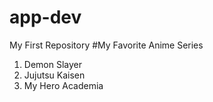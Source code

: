 # app-dev
My First Repository
#My Favorite Anime Series
1. Demon Slayer
2. Jujutsu Kaisen
3. My Hero Academia
 

